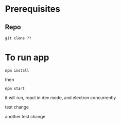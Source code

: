 # Prerequisites

## Repo
```
git clone ??
```


# To run app 

```
npm install
```

then

```
npm start 
```

it will run, react in dev mode, and electron concurrently

test change

another test change
